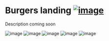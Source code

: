 # Burgers landing [![image](https://img.shields.io/badge/click_to_demo-blue)](https://dorobinski.netlify.app/)
<!-- [![Netlify Status](https://api.netlify.com/api/v1/badges/1c2bfc8f-b78b-4b37-8cfd-5807c1eaeadc/deploy-status)](https://app.netlify.com/sites/dorobinski/deploys) -->

Description coming soon

![image](https://img.shields.io/badge/Gulp-%23CF4647.svg?style=for-the-badge&logo=gulp&logoColor=white&style=flat)
![image](https://img.shields.io/badge/Sass-CC6699?style=for-the-badge&logo=sass&logoColor=white&style=flat)
![image](https://img.shields.io/badge/stylelint-000?style=for-the-badge&logo=stylelint&logoColor=white&style=flat)
![image](https://img.shields.io/badge/prettier-1A2C34?style=for-the-badge&logo=prettier&logoColor=F7BA3E&style=flat)
![image](https://img.shields.io/badge/eslint-3A33D1?style=for-the-badge&logo=eslint&logoColor=white&style=flat)
